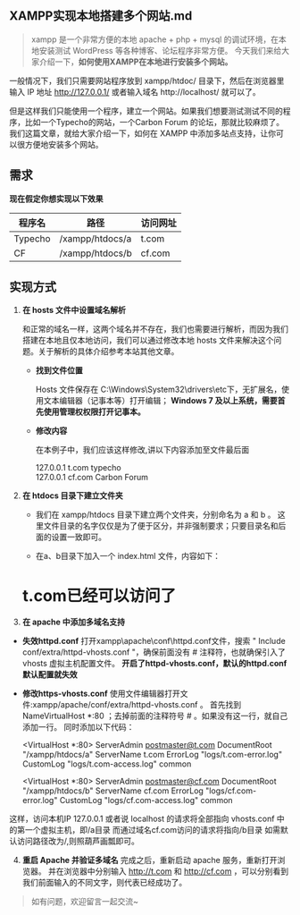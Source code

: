 
## XAMPP实现本地搭建多个网站.md ##


> xampp 是一个非常方便的本地 apache + php + mysql 的调试环境，在本地安装测试 WordPress 等各种博客、论坛程序非常方便。
今天我们来给大家介绍一下，**如何使用XAMPP在本地进行安装多个网站。**

一般情况下，我们只需要网站程序放到 xampp/htdoc/ 目录下，然后在浏览器里输入 IP 地址 http://127.0.0.1/ 或者输入域名 http://localhost/ 就可以了。

但是这样我们只能使用一个程序，建立一个网站。如果我们想要测试测试不同的程序，比如一个Typecho的网站，一个Carbon Forum 的论坛，那就比较麻烦了。
我们这篇文章，就给大家介绍一下，如何在 XAMPP 中添加多站点支持，让你可以很方便地安装多个网站。

## 需求 ##
**现在假定你想实现以下效果**

|程序名|路径|访问网址
|---|---|---
|Typecho| /xampp/htdocs/a|t.com
|CF|/xampp/htdocs/b|cf.com


## 实现方式 ##
 1. **在 hosts 文件中设置域名解析**
 
    和正常的域名一样，这两个域名并不存在，我们也需要进行解析，而因为我们搭建在本地且仅本地访问，我们可以通过修改本地 hosts 文件来解决这个问题。关于解析的具体介绍参考本站其他文章。

    - **找到文件位置**
    
        Hosts 文件保存在 C:\Windows\System32\drivers\etc下，无扩展名，使用文本编辑器（记事本等）打开编辑；
        **Windows 7 及以上系统，需要首先使用管理权权限打开记事本。**
        
    - **修改内容**
    
        在本例子中，我们应该这样修改,讲以下内容添加至文件最后面

        127.0.0.1 t.com typecho<br>127.0.0.1 cf.com Carbon Forum

 2. **在 htdocs 目录下建立文件夹**
 
    - 我们在 xampp/htdocs 目录下建立两个文件夹，分别命名为 a 和 b 。
    这里文件目录的名字仅仅是为了便于区分，并非强制要求；只要目录名和后面的设置一致即可。

    - 在a、b目录下加入一个 index.html 文件，内容如下：

    <html><H1>t.com已经可以访问了</H1></html>

 3. **在 apache 中添加多域名支持**
 - **失效httpd.conf**
 打开xampp\apache\conf\httpd.conf文件，搜索 " Include conf/extra/httpd-vhosts.conf "，确保前面没有 # 注释符，也就确保引入了 vhosts 虚拟主机配置文件。
 **开启了httpd-vhosts.conf，默认的httpd.conf默认配置就失效**
 - **修改https-vhosts.conf**
使用文件编辑器打开文件:xampp/apache/conf/extra/httpd-vhosts.conf 。
首先找到 NameVirtualHost *:80 ；去掉前面的注释符号 # 。如果没有这一行，就自己添加一行。
同时添加以下代码：

    <VirtualHost *:80>
        ServerAdmin postmaster@t.com
        DocumentRoot "/xampp/htdocs/a"
        ServerName t.com
        ErrorLog "logs/t.com-error.log"
        CustomLog "logs/t.com-access.log" common
    </VirtualHost> 
    
    <VirtualHost *:80>
        ServerAdmin postmaster@cf.com
        DocumentRoot "/xampp/htdocs/b"
        ServerName cf.com
        ErrorLog "logs/cf.com-error.log"
        CustomLog "logs/cf.com-access.log" common
    </VirtualHost>

这样，访问本机IP 127.0.0.1 或者说 localhost 的请求将全部指向 vhosts.conf 中的第一个虚拟主机，即/a目录
而通过域名cf.com访问的请求将指向/b目录
如需默认访问路径改为/,则照葫芦画瓢即可。

4. **重启 Apache 并验证多域名**
完成之后，重新启动 apache 服务，重新打开浏览器。
并在浏览器中分别输入 http://t.com 和 http://cf.com ，可以分别看到我们前面输入的不同文字，则代表已经成功了。

> 如有问题，欢迎留言一起交流~


